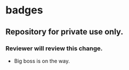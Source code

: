 # badges

## Repository for private use only.

### Reviewer will review this change.

- Big boss is on the way.
